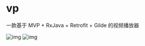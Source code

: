 # vp
一款基于 MVP + RxJava + Retrofit + Gilde 的视频播放器

![img](https://raw.githubusercontent.com/Lxuanx/vp/master/gif/demo1.gif)
![img](https://raw.githubusercontent.com/Lxuanx/vp/master/gif/demo2.gif)